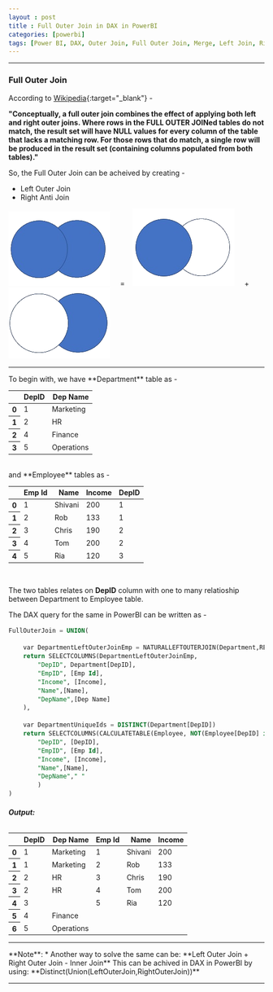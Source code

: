```yaml
---
layout : post
title : Full Outer Join in DAX in PowerBI
categories: [powerbi]
tags: [Power BI, DAX, Outer Join, Full Outer Join, Merge, Left Join, Right Anti Join]
---
```


---

### Full Outer Join
According to [Wikipedia](https://en.wikipedia.org/wiki/Join_(SQL)#Full_outer_join){:target="_blank"} -

**"Conceptually, a full outer join combines the effect of applying both left and right outer joins. Where rows in the FULL OUTER JOINed tables do not match, the result set will have NULL values for every column of the table that lacks a matching row. For those rows that do match, a single row will be produced in the result set (containing columns populated from both tables)."**


So, the Full Outer Join can be acheived by creating -

* Left Outer Join
* Right Anti Join  

<!--break-->

![Full Outer Join](/static/img/posts/powerbi/2019-07-10-Full-Outer-Join-DAX/T7.png "Full Outer") &nbsp;&nbsp;&nbsp;&nbsp;=&nbsp;&nbsp;&nbsp;&nbsp;![Left Outer Join](/static/img/posts/powerbi/2019-07-10-Full-Outer-Join-DAX/T5.png "Left Outer")&nbsp;&nbsp;&nbsp;&nbsp; + &nbsp;&nbsp;&nbsp;&nbsp;![Anti Right Join](/static/img/posts/powerbi/2019-07-10-Full-Outer-Join-DAX/T6.png "Anti Right")

<hr>
To begin with, we have **Department**  table as -  

<div class="table-responsive">
<table class="table-sm table-hover table-striped table-condensed table-bordered">
<thead>
    <tr style="text-align: right;">
      <th></th>
      <th>DepID</th>
      <th>Dep Name</th>
    </tr>
  </thead>
  <tbody>
    <tr>
      <th>0</th>
      <td>1</td>
      <td>Marketing</td>
    </tr>
    <tr>
      <th>1</th>
      <td>2</td>
      <td>HR</td>
    </tr>
    <tr>
      <th>2</th>
      <td>4</td>
      <td>Finance</td>
    </tr>
    <tr>
      <th>3</th>
      <td>5</td>
      <td>Operations</td>
    </tr>
  </tbody>
</table>
</div>
<br>
and **Employee** tables as - 

<div class="table-responsive">
<table class="table-sm table-hover table-striped table-condensed table-bordered">
<thead>
    <tr style="text-align: right;">
      <th></th>
      <th>Emp Id</th>
      <th>Name</th>
      <th>Income</th>
      <th>DepID</th>
    </tr>
  </thead>
  <tbody>
    <tr>
      <th>0</th>
      <td>1</td>
      <td>Shivani</td>
      <td>200</td>
      <td>1</td>
    </tr>
    <tr>
      <th>1</th>
      <td>2</td>
      <td>Rob</td>
      <td>133</td>
      <td>1</td>
    </tr>
    <tr>
      <th>2</th>
      <td>3</td>
      <td>Chris</td>
      <td>190</td>
      <td>2</td>
    </tr>
    <tr>
      <th>3</th>
      <td>4</td>
      <td>Tom</td>
      <td>200</td>
      <td>2</td>
    </tr>
    <tr>
      <th>4</th>
      <td>5</td>
      <td>Ria</td>
      <td>120</td>
      <td>3</td>
    </tr>
  </tbody>
</table>
</div>

<br>

The two tables relates on **DepID** column with one to many relatioship between Department to Employee table.

The DAX query for the same in PowerBI can be written as - 
```sql
FullOuterJoin = UNION(

    var DepartmentLeftOuterJoinEmp = NATURALLEFTOUTERJOIN(Department,RELATEDTABLE(Employee))
    return SELECTCOLUMNS(DepartmentLeftOuterJoinEmp,
        "DepID", Department[DepID],
        "EmpID", [Emp Id],
        "Income", [Income],
        "Name",[Name],
        "DepName",[Dep Name]
    ),

    var DepartmentUniqueIds = DISTINCT(Department[DepID])
    return SELECTCOLUMNS(CALCULATETABLE(Employee, NOT(Employee[DepID] in DepartmentUniqueIds)),
        "DepID", [DepID],
        "EmpID", [Emp Id],
        "Income", [Income],
        "Name",[Name],
        "DepName"," "
        )
)
```
###### **Output:**
<div class="table-responsive">
<table class="table-sm table-hover table-striped table-condensed table-bordered">
 <thead>
    <tr style="text-align: right;">
      <th></th>
      <th>DepID</th>
      <th>Dep Name</th>
      <th>Emp Id</th>
      <th>Name</th>
      <th>Income</th>
    </tr>
  </thead>
  <tbody>
    <tr>
      <th>0</th>
      <td>1</td>
      <td>Marketing</td>
      <td>1</td>
      <td>Shivani</td>
      <td>200</td>
    </tr>
    <tr>
      <th>1</th>
      <td>1</td>
      <td>Marketing</td>
      <td>2</td>
      <td>Rob</td>
      <td>133</td>
    </tr>
    <tr>
      <th>2</th>
      <td>2</td>
      <td>HR</td>
      <td>3</td>
      <td>Chris</td>
      <td>190</td>
    </tr>
    <tr>
      <th>3</th>
      <td>2</td>
      <td>HR</td>
      <td>4</td>
      <td>Tom</td>
      <td>200</td>
    </tr>
    <tr>
      <th>4</th>
      <td>3</td>
      <td></td>
      <td>5</td>
      <td>Ria</td>
      <td>120</td>
    </tr>
    <tr>
      <th>5</th>
      <td>4</td>
      <td>Finance</td>
      <td></td>
      <td></td>
      <td></td>
    </tr>
    <tr>
      <th>6</th>
      <td>5</td>
      <td>Operations</td>
      <td></td>
      <td></td>
      <td></td>
    </tr>
  </tbody>
</table>
</div>
<hr>
**Note**:  
* Another way to solve the same can be: **Left Outer Join + Right Outer Join - Inner Join**  
  This can be achived in DAX in PowerBI by using: **Distinct(Union(LeftOuterJoin,RightOuterJoin))**
<hr>